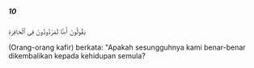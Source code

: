 ##### 10

<span class="ayah">يَقُولُونَ أَءِنَّا لَمَرْدُودُونَ فِى ٱلْحَافِرَةِ</span>

<span class="ayah_translation">(Orang-orang kafir) berkata: "Apakah sesungguhnya kami benar-benar dikembalikan kepada kehidupan semula?</span>
